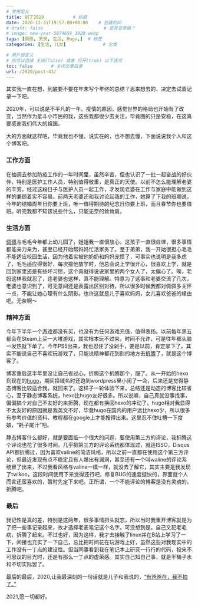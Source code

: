 ```yaml
---
# 常用定义
title: 别了2020           # 标题
date: 2020-12-31T19:57:00+08:00    # 创建时间
# draft: false                       # 是否是草稿？
# image: new-year-5874659_1920.webp
tags: [佩佩, 天天, 生活, Hugo,]  # 标签
categories: [生活, 儿女]              # 分类

# 用户自定义
# 你可以选择 关闭(false) 或者 打开(true) 以下选项
toc: false       # 关闭文章目录
url: /2020/post-43/
---
```


其实我一直在想，到底要不要在年末写个年终的总结？思来想去的，决定去试着记录一下吧。

2020年，可以说是不平凡的一年。疫情的原因，感觉世界的格局也开始有了改变，当然作为星斗小市民的我，这些我都很少去关注，毕竟图的只是安稳，在这真要感谢我们伟大的祖国。

大的方面就这样吧，毕竟我也不懂，说实在的，也不想去懂，下面说说我个人和这个博客吧。

### 工作方面

在抽调去参加防疫工作的一年时间里，虽然辛苦，但也认识了一批一起奋战的好伙伴，特别是医护工作人员，特别值得敬重，是真正的天使。以前不怎么能理解老婆的辛劳，经过这段日子与医护人员一起工作，才发现老婆在工作与家庭中能做到这样的兼顾着实不容易。前两天老婆还和我讨论起我的工作，她算了下我的班期说，今年的结婚周年日你要上班，唯一值得期待的纪念日你要上班，而且春节你也要值班。听完我都不知该说些什么，只能无奈的耸耸肩。

### 生活方面

[佩佩](tags/佩佩.md)与毛毛今年都上幼儿园了，姐姐我一直很放心，这孩子一直很自律，很多事情都能亲力亲为，甚至已经开始帮妈妈忙活家务了。至于弟弟，我一开始很担心毛毛不能适应校园生活，因为他着实被他奶奶和妈妈宠惯了，可事实也说明是我多虑了，毛毛适应得很好，每次接他放学时，他总会说上学很开心，很喜欢上学，就是回到家里还是有些坏习惯，这个真就得说说家里的两个女人了，太偏心了。唉，老妈这样我就忍了，连老婆也这样，真不能理解。特意为了这事和老婆交流了几次，老婆也意识到了，可无意间还是表露出区别对待，所以很多时候我都对佩佩多关怀一点，不能让她心理有什么阴影。也许这就是儿子喜欢妈妈，女儿喜欢爸爸的缘由吧。无奈啊～

### 精神方面

今年下半年一个[游戏](游戏.md)都没有买，也没有为任何游戏充值，值得表扬。以前每年黑五都会在Steam上买一大堆游戏，其实根本玩不过来，时间不允许，可是往年都头脑一发热就下单了。今年PS5出来，我也忍住了没剁手，要是以前，肯定拿下了。其实不能说自己不喜欢玩游戏了，只能说精神都花到别的地方去[折腾](折腾.md)了，就是这个博客了。

博客重启这半年里没让自己省过心，折腾这个折腾那个，服了。从一开始的hexo到现在的[hugo](Hugo.md)，期间换域名时还跑到wordpress里小闹了一会，后来还是觉得静态博客比较适合我，就回来了。这样子一轮体验下来，总结还是动态的博客比较省心，至于静态博客系统，hexo比hugo友好很多。所以说嘛，自己真就没事找事，偏偏搞个对自己不友好的来折腾，现在都有换回hexo的冲动了。hugo相对我显得不太友好的原因就是我英文不好，毕竟hugo在国内的用户远比hexo少，所以很多有参考价值的资料、教程都在google上才能搜得出来。这里忍不住吐槽一下度娘，“耗子尾汁”吧。

静态博客什么都好，就是要面临一个很大的问题，要使用第三方的评论，我折腾这个评论也花了很多时间，几乎把第三方的评论系统都体现过，就连ISSO，Disqus API都折腾过，因为喜欢valine的简洁风格，所以之前一直都在使用这个第三方评论，但最近发现有点不稳定且有人爆出有漏洞，甚至还有一个叫waline的评论系统冒了出来，不过我看风格与valine一模一样，就没去了解它，其实主要是我发现了twikoo，这段时间使用下来觉得还行吧，修复BUG的速度挺快的，界面就个人而言还蛮喜欢的，暂时先定下来吧。正所谓，一个不能评论的博客是没有灵魂的，折腾吧。

### 最后

我记性是真的差，特别是这两年，很多事情扭头就忘，所以当时我重开博客就是为了把一些事记录起来，故才选择老麦笔记这个名字。可没想到是，自己又犯老毛病，折腾了起来。不过也好，因为这样，我才去接触了linux并在B站上学习了一下，间接也充实了一下自己，总比把时间花在玩游戏上好，虽然这些对我现实中的工作没有一丁点的建设性。但当同事看到我在笔记本上研究一行行的代码，投来不可思议的目光时，还是有那么一丁点的虚荣感。其实自己知自己事，就是半桶子水和不切实际罢了。

最后的最后，2020,让我最深刻的一句话就是儿子和我说的，[“有爸爸在，我不怕了。”](https://laomai.org/2020/post-29/)

2021,愿一切都好。

